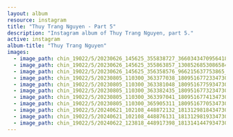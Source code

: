 ```yaml
---
layout: album
resource: instagram
title: "Thuy Trang Nguyen - Part 5"
description: "Instagram album of Thuy Trang Nguyen, part 5."
active: instagram
album-title: "Thuy Trang Nguyen"
images:
  - image_path: chin_19022/5/20230626_145625_355838727_3660343470956418_617010253700792972_n.jpg
  - image_path: chin_19022/5/20230626_145625_355863857_1308526853086584_3717394302409160655_n.jpg
  - image_path: chin_19022/5/20230626_145625_356358576_966215637753865_3320324286337884380_n.jpg
  - image_path: chin_19022/5/20230805_110300_363377038_18095167723347304_1200814354775573668_n.jpg
  - image_path: chin_19022/5/20230805_110300_363381048_18095167759347304_7700130141300915947_n.jpg
  - image_path: chin_19022/5/20230805_110300_363382435_18095167732347304_5144966833778925769_n.jpg
  - image_path: chin_19022/5/20230805_110300_363397041_18095167741347304_2907429890602866499_n.jpg
  - image_path: chin_19022/5/20230805_110300_365905311_18095167705347304_183953938790644155_n.jpg
  - image_path: chin_19022/5/20240621_102108_448872132_18131298184347304_7629709884500095110_n.jpg
  - image_path: chin_19022/5/20240621_102108_448876131_18131298193347304_6535425516142463056_n.jpg
  - image_path: chin_19022/5/20240622_123818_448917398_18131414479347304_4663461995239918772_n.jpg
---
```


